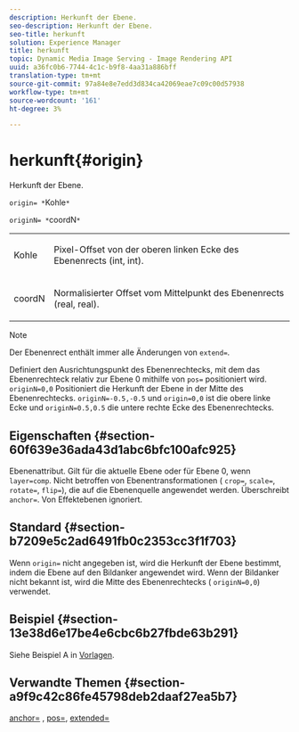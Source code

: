 ```yaml
---
description: Herkunft der Ebene.
seo-description: Herkunft der Ebene.
seo-title: herkunft
solution: Experience Manager
title: herkunft
topic: Dynamic Media Image Serving - Image Rendering API
uuid: a36fc0b6-7744-4c1c-b9f8-4aa31a886bff
translation-type: tm+mt
source-git-commit: 97a84e8e7edd3d834ca42069eae7c09c00d57938
workflow-type: tm+mt
source-wordcount: '161'
ht-degree: 3%

---
```



# herkunft{#origin}

Herkunft der Ebene.

`origin= *`Kohle`*`

`originN= *`coordN`*`

<table id="simpletable_A270FD92B1E841FE81F5AB300351FE01"> 
 <tr class="strow"> 
  <td class="stentry"> <p><span class="varname"> Kohle</span> </p></td> 
  <td class="stentry"> <p>Pixel-Offset von der oberen linken Ecke des Ebenenrects (int, int). </p></td> 
 </tr> 
 <tr class="strow"> 
  <td class="stentry"> <p><span class="varname"> coordN</span> </p></td> 
  <td class="stentry"> <p>Normalisierter Offset vom Mittelpunkt des Ebenenrects (real, real). </p></td> 
 </tr> 
</table>

>[!NOTE]
>
>Der Ebenenrect enthält immer alle Änderungen von `extend=`.

Definiert den Ausrichtungspunkt des Ebenenrechtecks, mit dem das Ebenenrechteck relativ zur Ebene 0 mithilfe von `pos=` positioniert wird. `originN=0,0` Positioniert die Herkunft der Ebene in der Mitte des Ebenenrechtecks. `originN=-0.5,-0.5` und  `origin=0,0` ist die obere linke Ecke und  `originN=0.5,0.5` die untere rechte Ecke des Ebenenrechtecks.

## Eigenschaften {#section-60f639e36ada43d1abc6bfc100afc925}

Ebenenattribut. Gilt für die aktuelle Ebene oder für Ebene 0, wenn `layer=comp`. Nicht betroffen von Ebenentransformationen ( `crop=`, `scale=`, `rotate=`, `flip=`), die auf die Ebenenquelle angewendet werden. Überschreibt `anchor=`. Von Effektebenen ignoriert.

## Standard {#section-b7209e5c2ad6491fb0c2353cc3f1f703}

Wenn `origin=` nicht angegeben ist, wird die Herkunft der Ebene bestimmt, indem die Ebene auf den Bildanker angewendet wird. Wenn der Bildanker nicht bekannt ist, wird die Mitte des Ebenenrechtecks ( `originN=0,0`) verwendet.

## Beispiel {#section-13e38d6e17be4e6cbc6b27fbde63b291}

Siehe Beispiel A in [Vorlagen](../../../../../is-api/http-ref/image-serving-api-ref/c-http-protocol-reference/c-templates/c-templates.md#concept-3cd2d2adae0e41b2979b9640244d4d3e).

## Verwandte Themen {#section-a9f9c42c86fe45798deb2daaf27ea5b7}

[anchor=](../../../../../is-api/http-ref/image-serving-api-ref/c-http-protocol-reference/c-command-reference/r-anchor.md#reference-6661e548ab284b82828d8d94c8ddeb7c) ,  [pos=](../../../../../is-api/http-ref/image-serving-api-ref/c-http-protocol-reference/c-command-reference/r-pos.md#reference-65de948f4b404f1182b22119ca332143),  [extended=](../../../../../is-api/http-ref/image-serving-api-ref/c-http-protocol-reference/c-command-reference/r-extend.md#reference-7e9156beb285459d830e2d56782a74ac)
